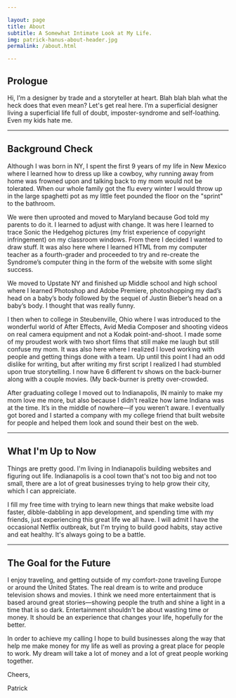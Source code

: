 ```yaml
---

layout: page
title: About
subtitle: A Somewhat Intimate Look at My Life.
img: patrick-hanus-about-header.jpg
permalink: /about.html

---
```

	
## Prologue

Hi, I’m a designer by trade and a storyteller at heart. Blah blah blah what the heck does that even mean? Let's get real here. I’m a superficial designer living a superficial life full of doubt, imposter-syndrome and self-loathing. Even my kids hate me.

---

## Background Check

Although I was born in NY, I spent the first 9 years of my life in New Mexico where I learned how to dress up like a cowboy, why running away from home was frowned upon and talking back to my mom would not be tolerated. When our whole family got the flu every winter I would throw up in the large spaghetti pot as my little feet pounded the floor on the "sprint" to the bathroom.

We were then uprooted and moved to Maryland because God told my parents to do it. I learned to adjust with change. It was here I learned to trace Sonic the Hedgehog pictures (my frist experience of copyright infringement) on my classroom windows. From there I decided I wanted to draw stuff. It was also here where I learned HTML from my computer teacher as a fourth-grader and proceeded to try and re-create the Syndrome’s computer thing in the form of the website with some slight success.

We moved to Upstate NY and finished up Middle school and high school where I learned Photoshop and Adobe Premiere, photoshopping my dad’s head on a baby’s body followed by the sequel of Justin Bieber’s head on a baby’s body. I thought that was really funny.

I then when to college in Steubenville, Ohio where I was introduced to the wonderful world of After Effects, Avid Media Composer and shooting videos on real camera equipment and not a Kodak point-and-shoot. I made some of my proudest work with two short films that still make me laugh but still confuse my mom. It was also here where I realized I loved working with people and getting things done with a team. Up until this point I had an odd dislike for writing, but after writing my first script I realized I had stumbled upon true storytelling. I now have 6 different tv shows on the back-burner along with a couple movies. (My back-burner is pretty over-crowded.

After graduating college I moved out to Indianapolis, IN mainly to make my mom love me more, but also because I didn’t realize how lame Indiana was at the time. It’s in the middle of nowhere—if you weren’t aware. I eventually got bored and I started a company with my college friend that built website for people and helped them look and sound their best on the web.

---
	
## What I'm Up to Now

Things are pretty good. I'm living in Indianapolis building websites and figuring out life. Indianapolis is a cool town that's not too big and not too small, there are a lot of great businesses trying to help grow their city, which I can appreiciate.

I fill my free time with trying to learn new things that make website load faster, dibble-dabbling in app development, and spending time with my friends, just experiencing this great life we all have. I will admit I have the occasional Netflix outbreak, but I'm trying to build good habits, stay active and eat healthy. It's always going to be a battle.

---

## The Goal for the Future

I enjoy traveling, and getting outside of my comfort-zone traveling Europe or around the United States. The real dream is to write and produce television shows and movies. I think we need more entertainment that is based around great stories—showing people the truth and shine a light in a time that is so dark.	Entertainment shouldn't be about wasting time or money. It should be an experience that changes your life, hopefully for the better.

In order to achieve my calling I hope to build businesses along the way that help me make money for my life as well as proving a great place for people to work. My dream will take a lot of money and a lot of great people working together.

Cheers,

Patrick
